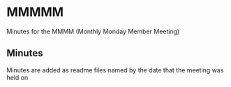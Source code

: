 # MMMMM
Minutes for the MMMM (Monthly Monday Member Meeting)

## Minutes
Minutes are added as readme files named by the date that the meeting was held on
